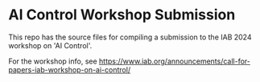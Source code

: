# AI Control Workshop Submission

This repo has the source files for compiling a submission to the IAB 2024 workshop on 'AI Control'.

For the workshop info, see https://www.iab.org/announcements/call-for-papers-iab-workshop-on-ai-control/


